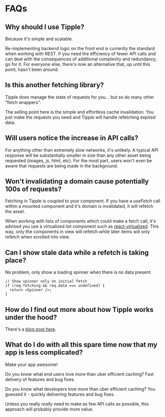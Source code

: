 # FAQs

## Why should I use Tipple?

Because it's simple and scalable.

Re-implementing backend logic on the front end is currently the standard when working with REST. If you need the efficiency of fewer API calls and can deal with the consequences of additional complexity and redundancy, go for it. For everyone else, there's now an alternative that, up until this point, hasn't been around.

## Is this another fetching library?

Tipple does manage the state of requests for you... but so do many other "fetch wrappers".

The selling point here is the simple and effortless cache invalidation. You just make the requests you need and Tipple will handle refetching expired data.

## Will users notice the increase in API calls?

For anything other than extremely slow networks, it's unlikely. A typical API response will be substantially smaller in size than any other asset being requested (images, js, html, etc). For the most part, users won't even be aware that requests are being made in the background.

## Won't invalidating a domain cause potentially 100s of requests?

Fetching in Tipple is coupled to your component. If you have a _useFetch_ call within a mounted component and it's domain is invalidated, it will refetch the asset.

When working with lists of components which could make a fetch call, it's advised you use a virtualized list component such as [react-virtualized](https://github.com/bvaughn/react-virtualized). This way, only the components in view will refetch while later items will only refetch when scrolled into view.

## Can I show stale data while a refetch is taking place?

No problem, only show a loading spinner when there is no data present.

```tsx
// Show spinner only on initial fetch
if (req.fetching && req.data === undefined) {
  return <Spinner />;
}
```

## How do I find out more about how Tipple works under the hood?

There's a [blog post here](http://formidable.com/blog/2019/tipple).

## What do I do with all this spare time now that my app is less complicated?

Make your app awesome!

Do you know what end users love more than uber efficient caching? Fast delivery of features and bug fixes.

Do you know what developers love more than uber efficient caching? You guessed it - quickly delivering features and bug fixes.

Unless you really _really_ need to make as few API calls as possible, this approach will probably provide more value.
